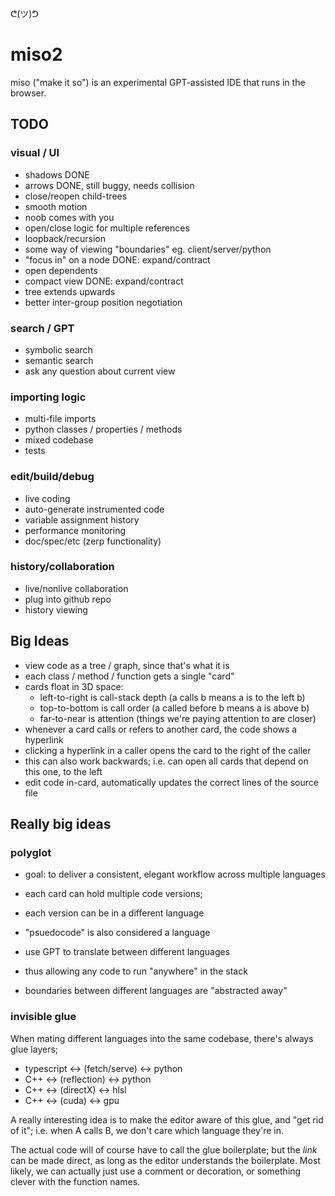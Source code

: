 ᕦ(ツ)ᕤ
# miso2

miso ("make it so") is an experimental GPT-assisted IDE that runs in the browser.

## TODO

### visual / UI
- shadows DONE
- arrows DONE, still buggy, needs collision
- close/reopen child-trees
- smooth motion
- noob comes with you
- open/close logic for multiple references
- loopback/recursion
- some way of viewing "boundaries" eg. client/server/python
- "focus in" on a node DONE: expand/contract
- open dependents
- compact view DONE: expand/contract
- tree extends upwards
- better inter-group position negotiation

### search / GPT
- symbolic search
- semantic search
- ask any question about current view

### importing logic
- multi-file imports
- python classes / properties / methods
- mixed codebase
- tests

### edit/build/debug
- live coding
- auto-generate instrumented code
- variable assignment history
- performance monitoring
- doc/spec/etc (zerp functionality)

### history/collaboration
- live/nonlive collaboration
- plug into github repo
- history viewing


## Big Ideas

- view code as a tree / graph, since that's what it is
- each class / method / function gets a single "card"
- cards float in 3D space:
    - left-to-right is call-stack depth (a calls b means a is to the left b)
    - top-to-bottom is call order (a called before b means a is above b)
    - far-to-near is attention (things we're paying attention to are closer)
- whenever a card calls or refers to another card, the code shows a hyperlink
- clicking a hyperlink in a caller opens the card to the right of the caller
- this can also work backwards; i.e. can open all cards that depend on this one, to the left
- edit code in-card, automatically updates the correct lines of the source file

## Really big ideas

### polyglot

- goal: to deliver a consistent, elegant workflow across multiple languages

- each card can hold multiple code versions;
- each version can be in a different language
- "psuedocode" is also considered a language
- use GPT to translate between different languages
- thus allowing any code to run "anywhere" in the stack
- boundaries between different languages are "abstracted away"

### invisible glue

When mating different languages into the same codebase, there's always glue layers;

- typescript <-> (fetch/serve) <-> python
- C++ <-> (reflection) <-> python
- C++ <-> (directX) <-> hlsl
- C++ <-> (cuda) <-> gpu

A really interesting idea is to make the editor aware of this glue, and "get rid of it";
i.e. when A calls B, we don't care which language they're in.

The actual code will of course have to call the glue boilerplate;
but the *link* can be made direct, as long as the editor understands the boilerplate.
Most likely, we can actually just use a comment or decoration, or something clever with the function names.



